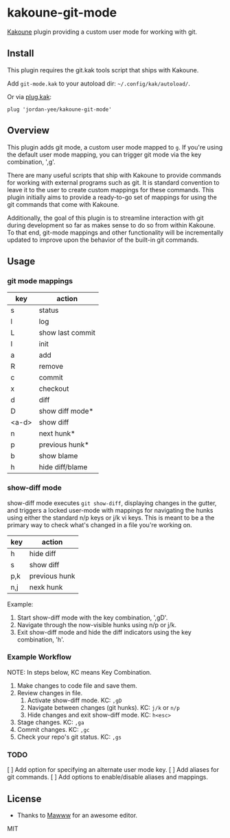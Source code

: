 # kakoune-git-mode

[Kakoune](http://kakoune.org) plugin providing a custom user mode for working
with git.

## Install

This plugin requires the git.kak tools script that ships with Kakoune.

Add `git-mode.kak` to your autoload dir: `~/.config/kak/autoload/`.

Or via [plug.kak](https://github.com/andreyorst/plug.kak):

```
plug 'jordan-yee/kakoune-git-mode'
```

## Overview

This plugin adds git mode, a custom user mode mapped to `g`. If you're using
the default user mode mapping, you can trigger git mode via the key combination,
',g'.

There are many useful scripts that ship with Kakoune to provide commands for
working with external programs such as git. It is standard convention to leave
it to the user to create custom mappings for these commands. This plugin
initially aims to provide a ready-to-go set of mappings for using the git
commands that come with Kakoune.

Additionally, the goal of this plugin is to streamline interaction with git
during development so far as makes sense to do so from within Kakoune. To that
end, git-mode mappings and other functionality will be incrementally updated to
improve upon the behavior of the built-in git commands.

## Usage

### git mode mappings

| key     | action           |
| ------- | ---------------- |
| s       | status           |
| l       | log              |
| L       | show last commit |
| I       | init             |
| a       | add              |
| R       | remove           |
| c       | commit           |
| x       | checkout         |
| d       | diff             |
| D       | show diff mode*  |
| \<a-d\> | show diff        |
| n       | next hunk*       |
| p       | previous hunk*   |
| b       | show blame       |
| h       | hide diff/blame  |

### show-diff mode

show-diff mode executes `git show-diff`, displaying changes in the gutter, and
triggers a locked user-mode with mappings for navigating the hunks using either
the standard n/p keys or j/k vi keys. This is meant to be a the primary way to
check what's changed in a file you're working on.

| key | action        |
| --- | ------------- |
| h   | hide diff     |
| s   | show diff     |
| p,k | previous hunk |
| n,j | nexk hunk     |

Example:
1. Start show-diff mode with the key combination, ',gD'.
2. Navigate through the now-visible hunks using n/p or j/k.
3. Exit show-diff mode and hide the diff indicators using the key combination,
   'h<esc>'.

### Example Workflow

NOTE: In steps below, KC means Key Combination.

1. Make changes to code file and save them.
2. Review changes in file.
   1. Activate show-diff mode.
      KC: `,gD`
   3. Navigate between changes (git hunks).
      KC: `j/k` or `n/p`
   4. Hide changes and exit show-diff mode.
      KC: `h<esc>`
3. Stage changes.
   KC: `,ga`
4. Commit changes.
   KC: `,gc`
5. Check your repo's git status.
   KC: `,gs`

### TODO

[ ] Add option for specifying an alternate user mode key.
[ ] Add aliases for git commands.
[ ] Add options to enable/disable aliases and mappings.

## License

- Thanks to [Mawww](https://github.com/mawww) for an awesome editor.

MIT
